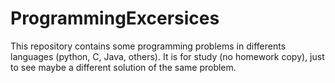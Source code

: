 # ProgrammingExcersices
This repository contains some programming problems in differents languages (python, C, Java, others). It is for study (no homework copy), just to see maybe a different solution of the same problem.
